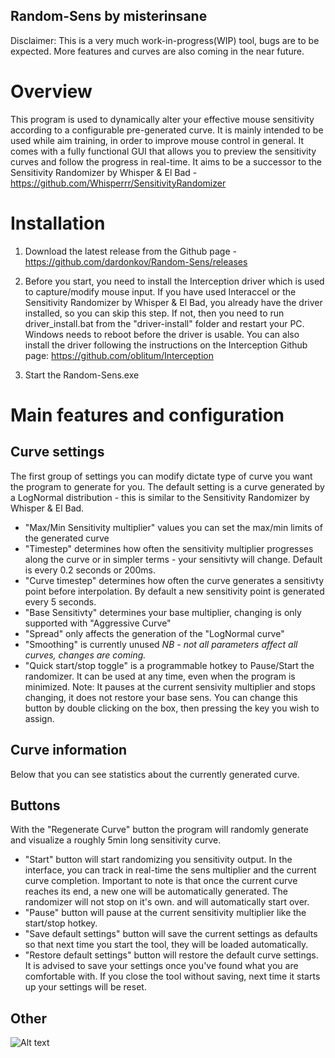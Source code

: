 ## Random-Sens by misterinsane
Disclaimer: This is a very much work-in-progress(WIP) tool, bugs are to be expected. More features and curves are also coming in the near future.
# Overview

This program is used to dynamically alter your effective mouse sensitivity according to a configurable pre-generated curve. It is mainly intended to be used while aim training,
in order to improve mouse control in general. It comes with a fully functional GUI that allows you to preview the sensitivity curves and follow the progress in real-time.
It aims to be a successor to the Sensitivity Randomizer by Whisper & El Bad - https://github.com/Whisperrr/SensitivityRandomizer

# Installation

1. Download the latest release from the Github page - https://github.com/dardonkov/Random-Sens/releases

2. Before you start, you need to install the Interception driver which is used to capture/modify mouse input. If you have used Interaccel or the Sensitivity 
Randomizer by Whisper & El Bad, you already have the driver installed, so you can skip this step. If not, then you need to run driver_install.bat from the "driver-install" folder and restart your PC. Windows needs to reboot before the driver is usable. You can also install the driver following the instructions on the Interception Github page: https://github.com/oblitum/Interception

3. Start the Random-Sens.exe

# Main features and configuration
## Curve settings
The first group of settings you can modify dictate type of curve you want the program to generate for you. The default setting is a curve generated by a 
LogNormal distribution - this is similar to the Sensitivity Randomizer by Whisper & El Bad. 
 - "Max/Min Sensitivity multiplier" values you can set the max/min limits of the generated curve
 - "Timestep" determines how often the sensitivity multiplier progresses along the curve or in simpler terms - your sensitivty will change. Default is every 0.2 seconds or 200ms.
 - "Curve timestep" determines how often the curve generates a sensitivty point before interpolation. By default a new sensitivity point is generated every 5 seconds.
 - "Base Sensitivty" determines your base multiplier, changing is only supported with "Aggressive Curve"
 - "Spread" only affects the generation of the "LogNormal curve"
 - "Smoothing" is currently unused
*NB - not all parameters affect all curves, changes are coming.*
 - "Quick start/stop toggle" is a programmable hotkey to Pause/Start the randomizer. It can be used at any time, even when the program is minimized. Note: It pauses at the current sensivity multiplier and stops changing, it does not restore your base sens. You can change this button by double clicking on the box, then pressing the key you wish to assign.
## Curve information
Below that you can see statistics about the currently generated curve.
## Buttons
With the "Regenerate Curve" button the program will randomly generate and visualize a roughly 5min long sensitivity curve. 
- "Start" button will start randomizing you sensitivity output. In the interface, you can track in real-time the sens multiplier and the current curve completion. Important to note is that once the current curve reaches its end, a new one will be automatically generated. The randomizer will not stop on it's own.
and will automatically start over. 
- "Pause" button will pause at the current sensitivity multiplier like the start/stop hotkey.
- "Save default settings" button will save the current settings as defaults so that next time you start the tool, 
they will be loaded automatically.
- "Restore default settings" button will restore the default curve settings. It is advised to save your settings
once you've found what you are comfortable with. If you close the tool without saving, next time it starts up your settings will be reset.
## Other 
![Alt text](https://i.ibb.co/R9XDfzq/Random-sens-0-2.png "Random-sens")
